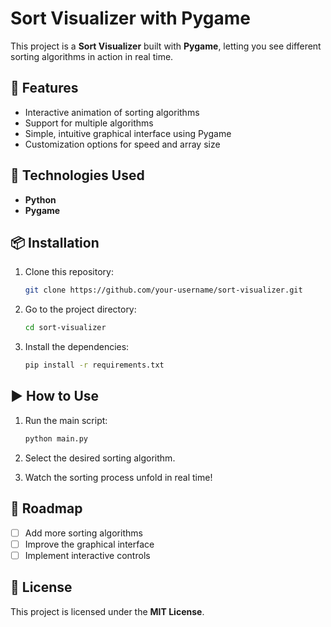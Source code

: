 # Sort Visualizer with Pygame

This project is a **Sort Visualizer** built with **Pygame**, letting you see different sorting algorithms in action in real time.

## 🚀 Features

* Interactive animation of sorting algorithms
* Support for multiple algorithms
* Simple, intuitive graphical interface using Pygame
* Customization options for speed and array size

## 📌 Technologies Used

* **Python**
* **Pygame**

## 📦 Installation

1. Clone this repository:

   ```bash
   git clone https://github.com/your-username/sort-visualizer.git
   ```
2. Go to the project directory:

   ```bash
   cd sort-visualizer
   ```
3. Install the dependencies:

   ```bash
   pip install -r requirements.txt
   ```

## ▶️ How to Use

1. Run the main script:

   ```bash
   python main.py
   ```
2. Select the desired sorting algorithm.
3. Watch the sorting process unfold in real time!

## 📜 Roadmap

* [ ] Add more sorting algorithms
* [ ] Improve the graphical interface
* [ ] Implement interactive controls

## 📄 License

This project is licensed under the **MIT License**.

